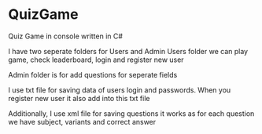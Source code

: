 # QuizGame
Quiz Game in console written in C#

I have two seperate folders for Users and Admin
Users folder we can play game, check leaderboard, login and register new user

Admin folder is for add questions for seperate fields

I use txt file for saving data of users login and passwords. When you register new user it also add into this txt file

Additionally, I use xml file for saving questions it works as for each question we have subject, variants and correct answer

